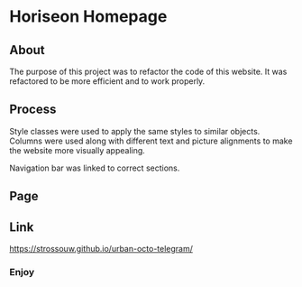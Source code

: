 # Horiseon Homepage

## About
The purpose of this project was to refactor the code of this website. It was refactored to be more efficient and to work properly.


## Process
Style classes were used to apply the same styles to similar objects. Columns were used along with different text and picture alignments to make the website more visually appealing. 

Navigation bar was linked to correct sections.

## Page

## Link
https://strossouw.github.io/urban-octo-telegram/

### Enjoy


